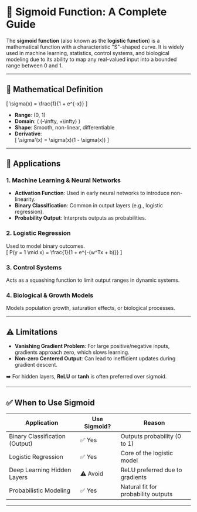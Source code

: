 # 📘 Sigmoid Function: A Complete Guide

The **sigmoid function** (also known as the **logistic function**) is a mathematical function with a characteristic "S"-shaped curve. It is widely used in machine learning, statistics, control systems, and biological modeling due to its ability to map any real-valued input into a bounded range between 0 and 1.

---

## 🔢 Mathematical Definition

\[
\sigma(x) = \frac{1}{1 + e^{-x}}
\]

- **Range**: (0, 1)  
- **Domain**: \( (-\infty, +\infty) \)  
- **Shape**: Smooth, non-linear, differentiable  
- **Derivative**:  
  \[
  \sigma'(x) = \sigma(x)(1 - \sigma(x))
  \]

---

## 🧠 Applications

### 1. Machine Learning & Neural Networks
- **Activation Function**: Used in early neural networks to introduce non-linearity.
- **Binary Classification**: Common in output layers (e.g., logistic regression).
- **Probability Output**: Interprets outputs as probabilities.

### 2. Logistic Regression
Used to model binary outcomes.  
\[
P(y = 1 \mid x) = \frac{1}{1 + e^{-(w^Tx + b)}}
\]

### 3. Control Systems
Acts as a squashing function to limit output ranges in dynamic systems.

### 4. Biological & Growth Models
Models population growth, saturation effects, or biological processes.

---

## ⚠️ Limitations

- **Vanishing Gradient Problem**: For large positive/negative inputs, gradients approach zero, which slows learning.
- **Non-zero Centered Output**: Can lead to inefficient updates during gradient descent.

➡️ For hidden layers, **ReLU** or **tanh** is often preferred over sigmoid.

---

## ✅ When to Use Sigmoid

| Application                      | Use Sigmoid? | Reason                              |
|----------------------------------|--------------|-------------------------------------|
| Binary Classification (Output)   | ✅ Yes        | Outputs probability (0 to 1)        |
| Logistic Regression              | ✅ Yes        | Core of the logistic model          |
| Deep Learning Hidden Layers      | ⚠️ Avoid      | ReLU preferred due to gradients     |
| Probabilistic Modeling           | ✅ Yes        | Natural fit for probability outputs |

---

